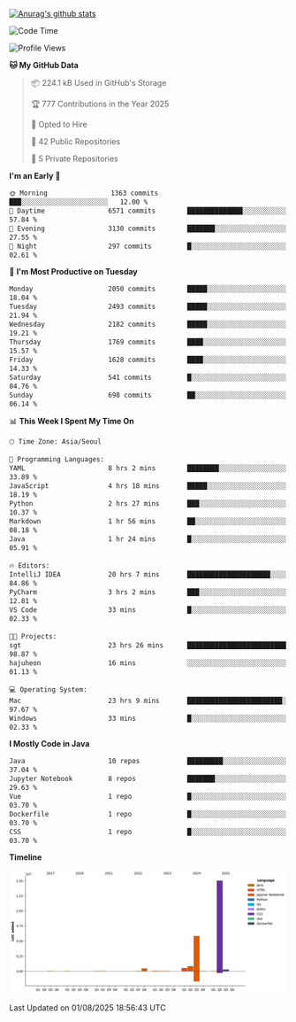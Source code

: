 [![Anurag's github stats](https://github-readme-stats.vercel.app/api?username=hajubal)](https://github.com/anuraghazra/github-readme-stats)

<!--START_SECTION:waka-->
![Code Time](http://img.shields.io/badge/Code%20Time-662%20hrs%2039%20mins-blue)

![Profile Views](http://img.shields.io/badge/Profile%20Views-0-blue)

**🐱 My GitHub Data** 

> 📦 224.1 kB Used in GitHub's Storage 
 > 
> 🏆 777 Contributions in the Year 2025
 > 
> 💼 Opted to Hire
 > 
> 📜 42 Public Repositories 
 > 
> 🔑 5 Private Repositories 
 > 
**I'm an Early 🐤** 

```text
🌞 Morning                1363 commits        ███░░░░░░░░░░░░░░░░░░░░░░   12.00 % 
🌆 Daytime                6571 commits        ██████████████░░░░░░░░░░░   57.84 % 
🌃 Evening                3130 commits        ███████░░░░░░░░░░░░░░░░░░   27.55 % 
🌙 Night                  297 commits         █░░░░░░░░░░░░░░░░░░░░░░░░   02.61 % 
```
📅 **I'm Most Productive on Tuesday** 

```text
Monday                   2050 commits        █████░░░░░░░░░░░░░░░░░░░░   18.04 % 
Tuesday                  2493 commits        █████░░░░░░░░░░░░░░░░░░░░   21.94 % 
Wednesday                2182 commits        █████░░░░░░░░░░░░░░░░░░░░   19.21 % 
Thursday                 1769 commits        ████░░░░░░░░░░░░░░░░░░░░░   15.57 % 
Friday                   1628 commits        ████░░░░░░░░░░░░░░░░░░░░░   14.33 % 
Saturday                 541 commits         █░░░░░░░░░░░░░░░░░░░░░░░░   04.76 % 
Sunday                   698 commits         ██░░░░░░░░░░░░░░░░░░░░░░░   06.14 % 
```


📊 **This Week I Spent My Time On** 

```text
🕑︎ Time Zone: Asia/Seoul

💬 Programming Languages: 
YAML                     8 hrs 2 mins        ████████░░░░░░░░░░░░░░░░░   33.89 % 
JavaScript               4 hrs 18 mins       █████░░░░░░░░░░░░░░░░░░░░   18.19 % 
Python                   2 hrs 27 mins       ███░░░░░░░░░░░░░░░░░░░░░░   10.37 % 
Markdown                 1 hr 56 mins        ██░░░░░░░░░░░░░░░░░░░░░░░   08.18 % 
Java                     1 hr 24 mins        █░░░░░░░░░░░░░░░░░░░░░░░░   05.91 % 

🔥 Editors: 
IntelliJ IDEA            20 hrs 7 mins       █████████████████████░░░░   84.86 % 
PyCharm                  3 hrs 2 mins        ███░░░░░░░░░░░░░░░░░░░░░░   12.81 % 
VS Code                  33 mins             █░░░░░░░░░░░░░░░░░░░░░░░░   02.33 % 

🐱‍💻 Projects: 
sgt                      23 hrs 26 mins      █████████████████████████   98.87 % 
hajuheon                 16 mins             ░░░░░░░░░░░░░░░░░░░░░░░░░   01.13 % 

💻 Operating System: 
Mac                      23 hrs 9 mins       ████████████████████████░   97.67 % 
Windows                  33 mins             █░░░░░░░░░░░░░░░░░░░░░░░░   02.33 % 
```

**I Mostly Code in Java** 

```text
Java                     10 repos            █████████░░░░░░░░░░░░░░░░   37.04 % 
Jupyter Notebook         8 repos             ███████░░░░░░░░░░░░░░░░░░   29.63 % 
Vue                      1 repo              █░░░░░░░░░░░░░░░░░░░░░░░░   03.70 % 
Dockerfile               1 repo              █░░░░░░░░░░░░░░░░░░░░░░░░   03.70 % 
CSS                      1 repo              █░░░░░░░░░░░░░░░░░░░░░░░░   03.70 % 
```



**Timeline**

![Lines of Code chart](https://raw.githubusercontent.com/hajubal/hajubal/main/assets/bar_graph.png)


 Last Updated on 01/08/2025 18:56:43 UTC
<!--END_SECTION:waka-->